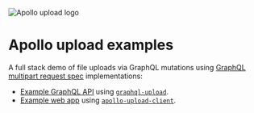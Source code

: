 ![Apollo upload logo](https://cdn.jsdelivr.net/gh/jaydenseric/apollo-upload-client@1.0.0/apollo-upload-logo.svg)

# Apollo upload examples

A full stack demo of file uploads via GraphQL mutations using [GraphQL multipart request spec](https://github.com/jaydenseric/graphql-multipart-request-spec) implementations:

- [Example GraphQL API](api) using [`graphql-upload`](https://npm.im/graphql-upload).
- [Example web app](app) using [`apollo-upload-client`](https://npm.im/apollo-upload-client).
